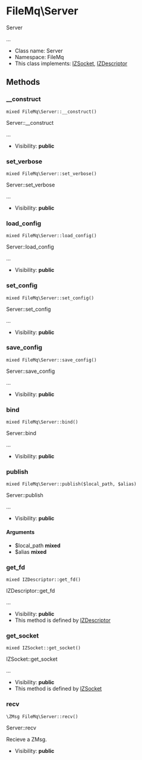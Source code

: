 FileMq\Server
===============

Server

...


* Class name: Server
* Namespace: FileMq
* This class implements: [IZSocket](IZSocket.md), [IZDescriptor](IZDescriptor.md)






Methods
-------


### __construct

    mixed FileMq\Server::__construct()

Server::__construct

...

* Visibility: **public**




### set_verbose

    mixed FileMq\Server::set_verbose()

Server::set_verbose

...

* Visibility: **public**




### load_config

    mixed FileMq\Server::load_config()

Server::load_config

...

* Visibility: **public**




### set_config

    mixed FileMq\Server::set_config()

Server::set_config

...

* Visibility: **public**




### save_config

    mixed FileMq\Server::save_config()

Server::save_config

...

* Visibility: **public**




### bind

    mixed FileMq\Server::bind()

Server::bind

...

* Visibility: **public**




### publish

    mixed FileMq\Server::publish($local_path, $alias)

Server::publish

...

* Visibility: **public**


#### Arguments
* $local_path **mixed**
* $alias **mixed**



### get_fd

    mixed IZDescriptor::get_fd()

IZDescriptor::get_fd

...

* Visibility: **public**
* This method is defined by [IZDescriptor](IZDescriptor.md)




### get_socket

    mixed IZSocket::get_socket()

IZSocket::get_socket

...

* Visibility: **public**
* This method is defined by [IZSocket](IZSocket.md)




### recv

    \ZMsg FileMq\Server::recv()

Server::recv

Recieve a ZMsg.

* Visibility: **public**



